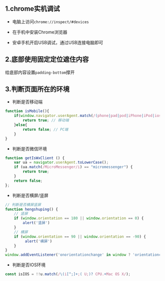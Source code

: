 ## 1.chrome实机调试

- 电脑上访问`chrome://inspect/#devices`

- 在手机中安装Chrome浏览器
- 安卓手机开启USB调试，通过USB连接电脑即可

## 2.底部使用固定定位遮住内容

给底部内容设置`padding-bottom`撑开

## 3.判断页面所在的环境

- 判断是否移动端

```js
function isMobile(){
    if(window.navigator.userAgent.match(/(phone|pad|pod|iPhone|iPod|ios|iPad|Android|Mobile|BlackBerry|IEMobile|MQQBrowser|JUC|Fennec|wOSBrowser|BrowserNG|WebOS|Symbian|Windows Phone)/i)) {
        return true; // 移动端
    }else{
        return false; // PC端
    }
}
```

- 判断是否微信环境

```js
function getIsWxClient () {
    var ua = navigator.userAgent.toLowerCase();
    if (ua.match(/MicroMessenger/i) == "micromessenger") {
        return true;
    }
    return false;
};
```

- 判断是否横屏/竖屏

```js
// 判断是否横屏竖屏
function hengshuping() {
    // 竖屏
    if (window.orientation == 180 || window.orientation == 0) {
        alert('竖屏')
    }
    // 横屏
    if (window.orientation == 90 || window.orientation == -90) {
         alert('横屏')
    }
}
window.addEventListener('onorientationchange' in window ? 'orientationchange' : 'resize',hengshuping,false);
```

- 判断是否IOS环境

```js
const isIOS = !!u.match(/\(i[^;]+;( U;)? CPU.+Mac OS X/);
```

